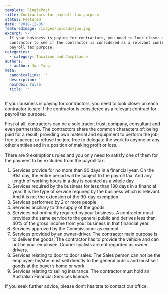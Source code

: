 ```yaml
---
template: SinglePost
title: Contractors for payroll tax purpose
status: Featured
date: '2018-12-05'
featuredImage: /images/uploads/jun.jpg
excerpt: >-
  If your business is paying for contractors, you need to look closer on each
  contractor to see if the contractor is considered as a relevant contract for
  payroll tax purpose.
categories:
  - category: Taxation and Compliance
authors:
  - author: Jun Yang
meta:
  canonicalLink: ''
  description: ''
  noindex: false
  title: ''
---
```

If your business is paying for contractors, you need to look closer on each contractor to see if the contractor is considered as a relevant contract for payroll tax purpose.

First of all, contractors can be a sole trader, trust, company, consultant and even partnership. The contractors share the common characters of: being paid for a result; providing own material and equipment to perform the job; free to accept or refuse the job; free to delegate the work to anyone or any other entities and in a position of making profit or loss.

There are 9 exemptions rules and you only need to satisfy one of them for the payment to be excluded from the payroll tax.

1. Services provide for no more than 90 days in a financial year. On the 91st day, the entire period will be subject to the payroll tax.  And any length of working hours in a day is counted as a whole day.
2. Services required by the business for less than 180 days in a financial year. It is the type of service required by the business which is relevant.  And it is not the extension of the 90-day exemption.
3. Services performed by 2 or more people.
4. Services ancillary to the supply of the goods
5. Services not ordinarily required by your business. A contractor must provides the same service to the general public and derives less than 40% of the gross income from your business in that financial year.
6. Services approved by the Commissioner as exempt
7. Services provided by an owner-driver. The contractor main purpose is to deliver the goods. The contractor has to provide the vehicle and can not be your employee.  Courier cyclists are not regarded as owner drivers.
8. Services relating to door to door sales. The Sales person can not be the employee; he/she must sell directly to the general public and must sell goods at the buyer’s home or work.
9. Services relating to selling insurance. The contractor must hold an Australian Financial Services licence.

If you seek further advice, please don’t hesitate to contact our office.
